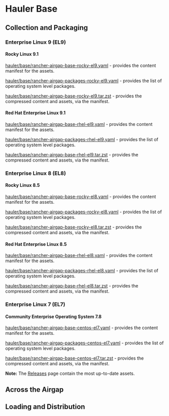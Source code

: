 # Hauler Base

## Collection and Packaging

### Enterprise Linux 9 (EL9)

#### Rocky Linux 9.1

[hauler/base/rancher-airgap-base-rocky-el9.yaml](https://rancher-airgap.s3.amazonaws.com/0.3.4/hauler/base/rancher-airgap-base-rocky-el9.yaml) - provides the content manifest for the assets.

[hauler/base/rancher-airgap-packages-rocky-el9.yaml](https://rancher-airgap.s3.amazonaws.com/0.3.4/hauler/base/rancher-airgap-packages-rocky-el9.yaml) - provides the list of operating system level packages.

[hauler/base/rancher-airgap-base-rocky-el9.tar.zst](https://rancher-airgap.s3.amazonaws.com/0.3.4/hauler/neuvector/base/rancher-airgap-base-rocky-el9.tar.zst) - provides the compressed content and assets, via the manifest.

#### Red Hat Enterprise Linux 9.1

[hauler/base/rancher-airgap-base-rhel-el9.yaml](https://rancher-airgap.s3.amazonaws.com/0.3.4/hauler/base/rancher-airgap-base-rhel-el9.yaml) - provides the content manifest for the assets.

[hauler/base/rancher-airgap-packages-rhel-el9.yaml](https://rancher-airgap.s3.amazonaws.com/0.3.4/hauler/base/rancher-airgap-packages-rhel-el9.yaml) - provides the list of operating system level packages.

[hauler/base/rancher-airgap-base-rhel-el9.tar.zst](https://rancher-airgap.s3.amazonaws.com/0.3.4/hauler/neuvector/base/rancher-airgap-base-rhel-el9.tar.zst) - provides the compressed content and assets, via the manifest.

### Enterprise Linux 8 (EL8)

#### Rocky Linux 8.5

[hauler/base/rancher-airgap-base-rocky-el8.yaml](https://rancher-airgap.s3.amazonaws.com/0.3.4/hauler/base/rancher-airgap-base-rocky-el8.yaml) - provides the content manifest for the assets.

[hauler/base/rancher-airgap-packages-rocky-el8.yaml](https://rancher-airgap.s3.amazonaws.com/0.3.4/hauler/base/rancher-airgap-packages-rocky-el8.yaml) - provides the list of operating system level packages.

[hauler/base/rancher-airgap-base-rocky-el8.tar.zst](https://rancher-airgap.s3.amazonaws.com/0.3.4/hauler/neuvector/base/rancher-airgap-base-rocky-el8.tar.zst) - provides the compressed content and assets, via the manifest.

#### Red Hat Enterprise Linux 8.5

[hauler/base/rancher-airgap-base-rhel-el8.yaml](https://rancher-airgap.s3.amazonaws.com/0.3.4/hauler/base/rancher-airgap-base-rhel-el8.yaml) - provides the content manifest for the assets.

[hauler/base/rancher-airgap-packages-rhel-el8.yaml](https://rancher-airgap.s3.amazonaws.com/0.3.4/hauler/base/rancher-airgap-packages-rhel-el8.yaml) - provides the list of operating system level packages.

[hauler/base/rancher-airgap-base-rhel-el8.tar.zst](https://rancher-airgap.s3.amazonaws.com/0.3.4/hauler/neuvector/base/rancher-airgap-base-rhel-el8.tar.zst) - provides the compressed content and assets, via the manifest.

### Enterprise Linux 7 (EL7)

#### Community Enterprise Operating System 7.8

[hauler/base/rancher-airgap-base-centos-el7.yaml](https://rancher-airgap.s3.amazonaws.com/0.3.4/hauler/base/rancher-airgap-base-centos-el7.yaml) - provides the content manifest for the assets.

[hauler/base/rancher-airgap-packages-centos-el7.yaml](https://rancher-airgap.s3.amazonaws.com/0.3.4/hauler/base/rancher-airgap-packages-centos-el7.yaml) - provides the list of operating system level packages.

[hauler/base/rancher-airgap-base-centos-el7.tar.zst](https://rancher-airgap.s3.amazonaws.com/0.3.4/hauler/neuvector/base/rancher-airgap-base-centos-el7.tar.zst) - provides the compressed content and assets, via the manifest.

**Note:** The [Releases](https://github.com/zackbradys/rancher-airgap/releases) page contain the most up-to-date assets.

## Across the Airgap

## Loading and Distribution